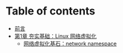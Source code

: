# Table of contents

* [前言](README.md)
* [第1章 夯实基础：Linux 网络虚拟化](chapter_1/README.md)
  * [网络虚拟化基石：network namespace](chapter_1/network-namespace/README.md)

